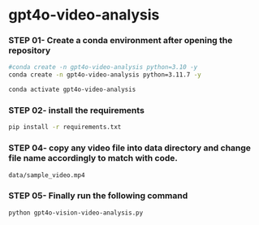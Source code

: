 # gpt4o-video-analysis

### STEP 01- Create a conda environment after opening the repository

```bash
#conda create -n gpt4o-video-analysis python=3.10 -y
conda create -n gpt4o-video-analysis python=3.11.7 -y
```

```bash
conda activate gpt4o-video-analysis
```


### STEP 02- install the requirements
```bash
pip install -r requirements.txt
```

### STEP 04- copy any video file into data directory and change file name accordingly to match with code.

```bash
data/sample_video.mp4
```

### STEP 05- Finally run the following command

```bash
python gpt4o-vision-video-analysis.py
```